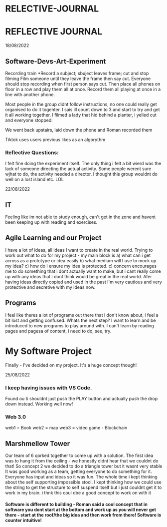 # RELECTIVE-JOURNAL

# REFLECTIVE JOURNAL

18/08/2022
## Software-Devs-Art-Experiment

Recording train
*Record a subject; sbuject leaves frame; cut and stop filming
Film someone until they leave the frame then say cut.  Everyone should stop recording when first person says cut.  Then place all phones on floor in a row and play them all at once.  Record them all playing at once in a line with another phone.

Most people in the group didnt follow instructions, no one could really get organised to do it togehter.  I sais ill count down to 3 and start to try and get it all working together.  I filmed a lady that hid behind a planter, i yelled cut and everyone stopped.

We went back upstairs, laid down the phone and Roman recorded them

Tiktok uses users previous likes as an algorythm

### Reflective Questions:


I felt fine doing the experiment itself.  The only thing i felt a bit wierd was the lack of someone directing the actual activity.  Some people werent sure wjhat to do, the activity needed a director.  I thought this group wouldnt do well on a lost island etc.  LOL

22/08/2022
## IT
Feeling like im not able to study enough, can't get in the zone and havent been keeping up with reading and exercises.


## Agile Learning and our Project
I have a lot of ideas, all ideas I want to create in the real world.  Trying to work out what to do for my project - my main block is a) what can i get across as a prototype or idea easily b) what medium will I use to mock up my idea?  c) how do i ensure my idea is protected.
c) concern encourages me to do something that i dont actually want to make, but i cant really come up with any ideas that i dont think would be great in the real world.
Afer having ideas directly copied and used in the past I'm very cautious and very protective and secretive with my ideas now.

## Programs
I feel like theres a lot of programs out there that i don't know about, i feel a bit lost and getting confused.  Whats the next step?  I want to learn and be introduced to new programs to play around with.  I can't learn by reading pages and pagesa of content, i need to do, see, try.


# My Software Project
Finally - I've decided on my project.  It's a huge concept though! 

25/08/2022

### I keep having issues with VS Code.
Found ou ti shouldnt just push the PLAY button and actually push the drop down instead.  Working well now!

### Web 3.0
web1 = Book
web2 = map
web3 = video game - Blockchain

## Marshmellow Tower
Our team of 6 qorked together to come up with a solution.  The first idea was to hang it from the ceiling - we honestly didnt hear that we couldnt do that!
So concept 2 we decided to do a triangle tower but it wasnt very stable
It was good working as a team, getting everyone to do something for it. Everyone has input and ideas so it was fun.
The whole time i kept thinking about the self supporting impossible stool.  I kept thinking how we could use the string to get the structure to self suspend itself but i just couldnt get it to work in my brain.  i thnk this coul dbe a good concept to work on with it

#### Software is different to building - Roman said a cool concept that in software you dont start at the bottom and work up as you will never get there - start at the roof/the big idea and then work from there!  Software is counter intuitive!
